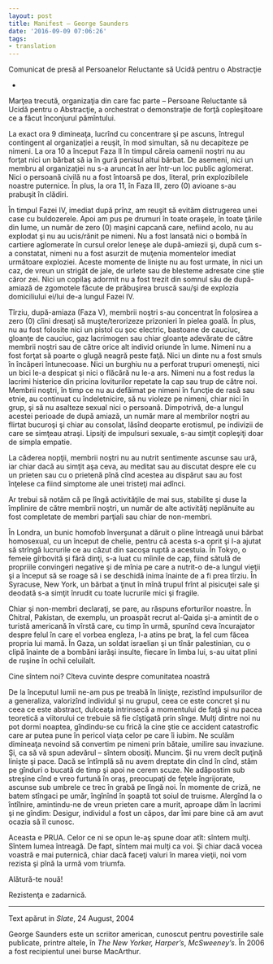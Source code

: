 ```yaml
---
layout: post
title: Manifest – George Saunders
date: '2016-09-09 07:06:26'
tags:
- translation
---
```


Comunicat de presă al Persoanelor Reluctante să Ucidă pentru o Abstracţie

*

Marţea trecută, organizaţia din care fac parte – Persoane Reluctante să Ucidă pentru o Abstracţie, a orchestrat o demonstraţie de forţă copleşitoare ce a făcut înconjurul pămîntului.

La exact ora 9 dimineaţa, lucrînd cu concentrare şi pe ascuns, întregul contingent al organizaţiei a reuşit, în mod simultan, să nu decapiteze pe nimeni. La ora 10 a început Faza II în timpul căreia oamenii noştri nu au forţat nici un bărbat să ia în gură penisul altui bărbat. De asemeni, nici un membru al organizaţiei nu s-a aruncat în aer într-un loc public aglomerat. Nici o persoană civilă nu a fost întoarsă pe dos, literal, prin explozibilele noastre puternice. În plus, la ora 11, în Faza III, zero (0) avioane s-au prabuşit în clădiri.

În timpul Fazei IV, imediat după prînz, am reuşit să evităm distrugerea unei case cu buldozerele. Apoi am pus pe drumuri în toate oraşele, în toate ţările din lume, un număr de zero (0) maşini capcană care, nefiind acolo, nu au explodat şi nu au ucis/rănit pe nimeni. Nu a fost lansată nici o bombă în cartiere aglomerate în cursul orelor leneşe ale după-amiezii şi, după cum s-a constatat, nimeni nu a fost asurzit de muţenia momentelor imediat următoare exploziei. Aceste momente de linişte nu au fost urmate, în nici un caz, de vreun un strigăt de jale, de urlete sau de blesteme adresate cine ştie căror zei. Nici un copilaş adormit nu a fost trezit din somnul său de după-amiază de zgomotele făcute de prăbuşirea bruscă sau/şi de explozia domiciliului ei/lui de-a lungul Fazei IV.

Tîrziu, după-amiaza (Faza V), membrii noştri s-au concentrat în folosirea a zero (0) cîini dresaţi să muşte/terorizeze prizonieri în pielea goală. În plus, nu au fost folosite nici un pistol cu şoc electric, bastoane de cauciuc, gloanţe de cauciuc, gaz lacrimogen sau chiar gloanţe adevărate de către membrii noştri sau de către orice alt individ oriunde în lume. Nimeni nu a fost forţat să poarte o glugă neagră peste faţă. Nici un dinte nu a fost smuls în încăperi întunecoase. Nici un burghiu nu a perforat trupuri omeneşti, nici un bici le-a despicat şi nici o flăcără nu le-a ars. Nimeni nu a fost redus la lacrimi histerice din pricina loviturilor repetate la cap sau trup de către noi. Membrii noştri, în timp ce nu au defăimat pe nimeni în funcţie de rasă sau etnie, au continuat cu îndeletnicire, să nu violeze pe nimeni, chiar nici în grup, şi să nu asalteze sexual nici o persoană. Dimpotrivă, de-a lungul acestei perioade de după amiază, un număr mare al membrilor noştri au flirtat bucuroşi şi chiar au consolat, lăsînd deoparte erotismul, pe indivizii de care se simţeau atraşi. Lipsiţi de impulsuri sexuale, s-au simţit copleşiţi doar de simpla empatie.

La căderea nopţii, membrii noştri nu au nutrit sentimente ascunse sau ură, iar chiar dacă au simţit aşa ceva, au meditat sau au discutat despre ele cu un prieten sau cu o prietenă pînă cînd acestea au dispărut sau au fost înţelese ca fiind simptome ale unei tristeţi mai adînci.

Ar trebui să notăm că pe lîngă activităţile de mai sus, stabilite şi duse la împlinire de către membrii noştri, un număr de alte activităţi neplănuite au fost completate de membri parţiali sau chiar de non-membri.

În Londra, un bunic homofob înverşunat a dăruit o pîine întreagă unui bărbat homosexual, cu un început de chelie, pentru că acesta s-a oprit şi l-a ajutat să strîngă lucrurile ce au căzut din sacoşa ruptă a acestuia. În Tokyo, o femeie gîrbovită şi fără dinţi, s-a luat cu mîinile de cap, fiind sătulă de propriile convingeri negative şi de mînia pe care a nutrit-o de-a lungul vieţii şi a început să se roage să i se deschidă inima înainte de a fi prea tîrziu. În Syracuse, New York, un bărbat a ţinut în mînă trupul frînt al pisicuţei sale şi deodată s-a simţit înrudit cu toate lucrurile mici şi fragile.

Chiar şi non-membri declaraţi, se pare, au răspuns eforturilor noastre. În Chitral, Pakistan, de exemplu, un proaspăt recrut al-Qaida şi-a amintit de o turistă americană în vîrstă care, cu timp în urmă, spunînd ceva încurajator despre felul în care el vorbea engleza, l-a atins pe braţ, la fel cum făcea propria lui mamă. În Gaza, un soldat israelian şi un tînăr palestinian, cu o clipă înainte de a bombăni iarăşi insulte, fiecare în limba lui, s-au uitat plini de ruşine în ochii celuilalt.

Cine sîntem noi? Cîteva cuvinte despre comunitatea noastră

De la începutul lumii ne-am pus pe treabă în linişţe, rezistînd impulsurilor de a generaliza, valorizînd individul şi nu grupul, ceea ce este concret şi nu ceea ce este abstract, dulceaţa intrinsecă a momentului de faţă şi nu pacea teoretică a viitorului ce trebuie să fie cîştigată prin sînge. Mulţi dintre noi nu pot dormi noaptea, gîndindu-se cu frică la cine ştie ce accident catastrofic care ar putea pune în pericol viaţa celor pe care îi iubim. Ne sculăm dimineaţa nevoind să convertim pe nimeni prin bătaie, umilire sau invaziune. Şi, ca să vă spun adevărul – sîntem obosiţi. Muncim. Şi nu vrem decît puţină linişte şi pace. Dacă se întîmplă să nu avem dreptate din cînd în cînd, stăm pe gînduri o bucată de timp şi apoi ne cerem scuze. Ne adăpostim sub streşine cînd e vreo furtună în oraş, preocupaţi de feţele îngrijorate, ascunse sub umbrele ce trec în grabă pe lîngă noi. În momente de criză, ne batem stîngaci pe umăr, îngînînd în şoaptă tot soiul de truisme. Alergînd la o întîlnire, amintindu-ne de vreun prieten care a murit, aproape dăm în lacrimi şi ne gîndim: Desigur, individul a fost un căpos, dar îmi pare bine că am avut ocazia să îl cunosc.

Aceasta e PRUA. Celor ce ni se opun le-aş spune doar atît: sîntem mulţi. Sîntem lumea întreagă. De fapt, sîntem mai mulţi ca voi. Şi chiar dacă vocea voastră e mai puternică, chiar dacă faceţi valuri în marea vieţii, noi vom rezista şi pînă la urmă vom triumfa.

Alătură-te nouă!

Rezistenţa e zadarnică.

____________________

Text apărut in *Slate*, 24 August, 2004

George Saunders este un scriitor american, cunoscut pentru povestirile sale publicate, printre altele, în *The New Yorker,* *Harper’s*, *McSweeney’s*. În 2006 a fost recipientul unei burse MacArthur.